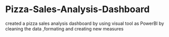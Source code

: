 # Pizza-Sales-Analysis-Dashboard
created a pizza sales analysis dashboard by using visual tool as PowerBI  by cleaning the data ,formating and creating new measures
